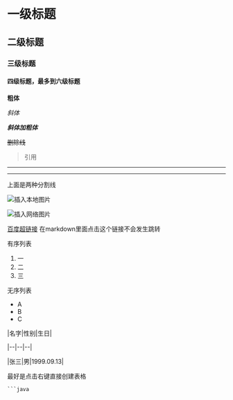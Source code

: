 # 一级标题

## 二级标题

### 三级标题

#### 四级标题，最多到六级标题



**粗体**

*斜体*

***斜体加粗体***

~~删除线~~

> 引用



---

***

上面是两种分割线



![插入本地图片](D:\pictures\CPU100.png)



![插入网络图片](https://www.google.com.hk/images/branding/googlelogo/2x/googlelogo_color_92x30dp.png)

[百度超链接](www.baidu.com) 在markdown里面点击这个链接不会发生跳转

有序列表

1. 一
2. 二
3. 三

无序列表

- A
- B
- C

|名字|性别|生日|

|--|--|--|

|张三|男|1999.09.13|

最好是点击右键直接创建表格



```java
​```java
```

